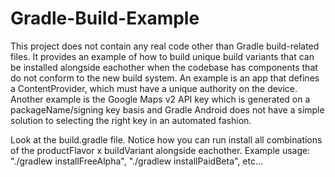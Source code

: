 Gradle-Build-Example
====================

This project does not contain any real code other than Gradle build-related files. It provides an example of how to build unique build variants that can be installed alongside eachother when the codebase has components that do not conform to the new build system. An example is an app that defines a ContentProvider, which must have a unique authority on the device. Another example is the Google Maps v2 API key which is generated on a packageName/signing key basis and Gradle Android does not have a simple solution to selecting the right key in an automated fashion.

Look at the build.gradle file. Notice how you can run install all combinations of the productFlavor x buildVariant alongside eachother. Example usage: "./gradlew installFreeAlpha", "./gradlew installPaidBeta", etc...
